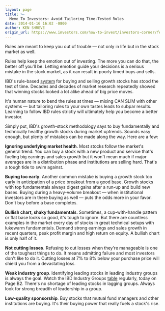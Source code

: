 ```yaml
---
layout: page
title: >-
  Memo To Investors: Avoid Tailoring Time-Tested Rules
date: 2014-01-16 16:02 -0800
author: KEN SHREVE
origin_url: https://www.investors.com/how-to-invest/investors-corner/follow-strict-rules-to-outperform-the-market/
---
```


Rules are meant to keep you out of trouble — not only in life but in the stock market as well.

Rules help keep the emotion out of investing. The more you can do that, the better off you'll be. Letting emotion guide your decisions is a serious mistake in the stock market, as it can result in poorly timed buys and sells.

IBD's rule-based [system](http://education.investors.com/) for buying and selling growth stocks has stood the test of time. Decades and decades of market research repeatedly showed that winning stocks looked a lot alike ahead of big price moves.

It's human nature to bend the rules at times — mixing CAN SLIM with other systems — but tailoring rules to your own tastes leads to subpar results. Learning to follow IBD rules strictly will ultimately help you become a better investor.

Simply put, IBD's growth-stock methodology says to buy fundamentally and technically healthy growth stocks during market uptrends. Sounds easy enough, but plenty of mistakes can be made along the way. Here are a few:

**Ignoring underlying market health**. Most stocks follow the market's general trend. You can buy a stock with a new product and service that's fueling big earnings and sales growth but it won't mean much if major averages are in a distribution phase and institutions are selling hard. That's a tough tide to swim against.

**Buying too early**. Another common mistake is buying a growth stock too early in anticipation of a price breakout from a good base. Growth stocks with top fundamentals always digest gains after a run-up and build new bases. Buying during a heavy-volume breakout — when institutional investors are in there buying as well — puts the odds more in your favor. Don't buy before a base completes.

**Bullish chart, shaky fundamentals**. Sometimes, a cup-with-handle pattern or flat base looks so good, it's tough to ignore. But there are countless examples in the market every day of stocks in great technical setups with lukewarm fundamentals. Demand strong earnings and sales growth in recent quarters, peak profit margin and high return on equity. A bullish chart is only half of it.

**Not cutting losses.** Refusing to cut losses when they're manageable is one of the toughest things to do. It means admitting failure and most investors don't like to do it. Cutting losses at 7% to 8% below your purchase price will shield you from a devastating loss.

**Weak industry group**. Identifying leading stocks in leading industry groups is always the goal. Watch the IBD Industry Groups [table](https://www.investors.com/pdf/IBD197_011614.pdf) regularly, today on Page B2. There's no shortage of leading stocks in lagging groups. Always look for strong breadth of leadership in a group.

**Low-quality sponsorship**. Buy stocks that mutual fund managers and other institutions are buying. It's their buying power that really fuels a stock's rise.
